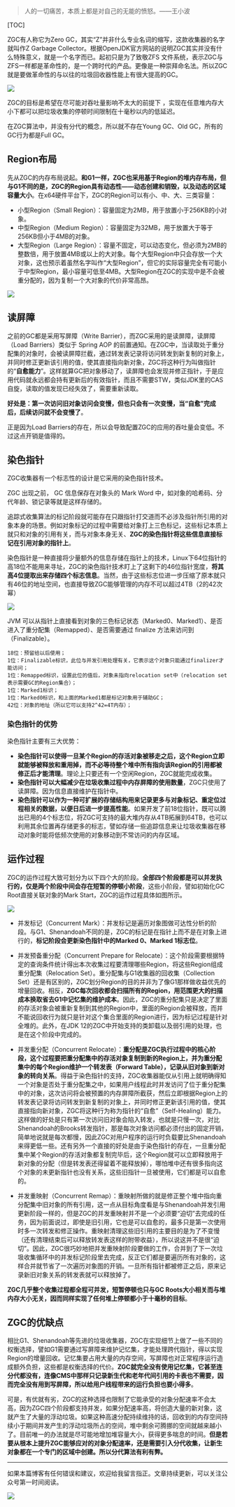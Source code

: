 > 人的一切痛苦，本质上都是对自己的无能的愤怒。——王小波

[TOC]

ZGC有人称它为Zero GC，其实“Z”并非什么专业名词的缩写，这款收集器的名字就叫作Z Garbage Collector。根据OpenJDK官方网站的说明ZGC其实并没有什么特殊意义，就是一个名字而已。起初只是为了致敬ZFS 文件系统，表示ZGC与ZFS一样都是革命性的，是一个跨时代的产品。更像是一种崇拜命名法。所以ZGC就是要做革命性的与以往的垃圾回收器性能上有很大提高的GC。

![](https://mmbiz.qpic.cn/mmbiz_jpg/jC8rtGdWScN5ZQDrWcz1BTEWTN8giciclWhwaesMQ5aLsRFe475StUDKcHYT5ExshTRicfyBJu1p5P5LZFSxT99ibA/0?wx_fmt=jpeg)

ZGC的目标是希望在尽可能对吞吐量影响不太大的前提下 ，实现在任意堆内存大小下都可以把垃圾收集的停顿时间限制在十毫秒以内的低延迟。

在ZGC算法中，并没有分代的概念，所以就不存在Young GC、Old GC，所有的GC行为都是Full GC。

## Region布局

先从ZGC的内存布局说起。**和G1一样，ZGC也采用基于Region的堆内存布局，但与G1不同的是，ZGC的Region具有动态性——动态创建和销毁，以及动态的区域容量大小**。在x64硬件平台下，ZGC的Region可以有小、中、大、三类容量：

- 小型Region（Small Region）：容量固定为2MB，用于放置小于256KB的小对象。
- 中型Region（Medium Region）：容量固定为32MB，用于放置大于等于256KB但小于4MB的对象。
- 大型Region（Large Region）：容量不固定，可以动态变化，但必须为2MB的整数倍，用于放置4MB或以上的大对象。每个大型Region中只会存放一个大对象，这也预示着虽然名字叫作“大型Region”，但它的实际容量完全有可能小于中型Region，最小容量可低至4MB。大型Region在ZGC的实现中是不会被重分配的，因为复制一个大对象的代价非常高昂。

![](https://mmbiz.qpic.cn/mmbiz_png/jC8rtGdWScN5ZQDrWcz1BTEWTN8giciclWLPiah6F9vNWdHVy3qgILXQsqibW3ogyCbgUibLIXJNrWeU0e0ZMFDJ0rA/0?wx_fmt=png)

## 读屏障

之前的GC都是采用写屏障（Write Barrier），而ZGC采用的是读屏障，读屏障（Load Barriers）类似于 Spring AOP 的前置通知。在ZGC中，当读取处于重分配集的对象时，会被读屏障拦截，通过转发表记录将访问转发到新复制的对象上，并同时修正更新该引用的值，使其直接指向新对象，ZGC将这种行为叫做指针的“**自愈能力**”。这样就算GC把对象移动了，读屏障也会发现并修正指针，于是应用代码就永远都会持有更新后的有效指针，而且不需要STW，类似JDK里的CAS自旋，读取的值发现已经失效了，需要重新读取。

**好处是：第一次访问旧对象访问会变慢，但也只会有一次变慢，当“自愈”完成后，后续访问就不会变慢了**。

正是因为Load Barriers的存在，所以会导致配置ZGC的应用的吞吐量会变低。不过这点开销是值得的。

## 染色指针

ZGC收集器有一个标志性的设计是它采用的染色指针技术。

ZGC 出现之前， GC 信息保存在对象头的 Mark Word 中，如对象的哈希码、分代年龄、锁记录等就是这样存储的。

追踪式收集算法的标记阶段就可能存在只跟指针打交道而不必涉及指针所引用的对象本身的场景。例如对象标记的过程中需要给对象打上三色标记，这些标记本质上就只和对象的引用有关，而与对象本身无关、**ZGC的染色指针将这些信息直接标记在引用对象的指针上**。

染色指针是一种直接将少量额外的信息存储在指针上的技术，Linux下64位指针的高18位不能用来寻址，ZGC的染色指针技术盯上了这剩下的46位指针宽度，**将其高4位提取出来存储四个标志信息**。当然，由于这些标志位进一步压缩了原本就只有46位的地址空间，也直接导致ZGC能够管理的内存不可以超过4TB（2的42次幂）

![](https://mmbiz.qpic.cn/mmbiz_png/jC8rtGdWScN5ZQDrWcz1BTEWTN8giciclWjK6GhuQs0EpsgOkhP6icLo9Z4BeNG1erGWCUKRmwqWmMCMt5MxGn7iaA/0?wx_fmt=png)

JVM 可以从指针上直接看到对象的三色标记状态（Marked0、Marked1）、是否进入了重分配集（Remapped）、是否需要通过 finalize 方法来访问到（Finalizable）。

```
18位：预留给以后使用；
1位：Finalizable标识，此位与并发引用处理有关，它表示这个对象只能通过finalizer才能访问；
1位：Remapped标识，设置此位的值后，对象未指向relocation set中（relocation set表示需要GC的Region集合）；
1位：Marked1标识；
1位：Marked0标识，和上面的Marked1都是标记对象用于辅助GC；
42位：对象的地址（所以它可以支持2^42=4T内存）；
```

### 染色指针的优势

染色指针主要有三大优势：

- **染色指针可以使得一旦某个Region的存活对象被移走之后，这个Region立即就能够被释放和重用掉，而不必等待整个堆中所有指向该Region的引用都被修正后才能清理**。理论上只要还有一个空闲Region，ZGC就能完成收集。
- **染色指针可以大幅减少在垃圾收集过程中内存屏障的使用数量**，ZGC只使用了读屏障。因为信息直接维护在指针中。
- **染色指针可以作为一种可扩展的存储结构用来记录更多与对象标记、重定位过程相关的数据，以便日后进一步提高性能**。如果开发了前18位指针，既可以腾出已用的4个标志位，将ZGC可支持的最大堆内存从4TB拓展到64TB，也可以利用其余位置再存储更多的标志，譬如存储一些追踪信息来让垃圾收集器在移动对象时能将低频次使用的对象移动到不常访问的内存区域。

## 运作过程

ZGC的运作过程大致可划分为以下四个大的阶段。**全部四个阶段都是可以并发执行的，仅是两个阶段中间会存在短暂的停顿小阶段**，这些小阶段，譬如初始化GC Root直接关联对象的Mark Start，ZGC的运作过程具体如图所示。

![](https://mmbiz.qpic.cn/mmbiz_png/jC8rtGdWScN5ZQDrWcz1BTEWTN8giciclWx7YJYL29E8CB9JvI9e5pkoAf9XGzpeedPZGy8Ss9eB41lg46oah7NQ/0?wx_fmt=png)

- 并发标记（Concurrent Mark）：并发标记是遍历对象图做可达性分析的阶段。与G1、Shenandoah不同的是，ZGC的标记是在指针上而不是在对象上进行的，**标记阶段会更新染色指针中的Marked 0、Marked 1标志位**。

- 并发预备重分配（Concurrent Prepare for Relocate）：这个阶段需要根据特定的查询条件统计得出本次收集过程要清理哪些Region，将这些Region组成重分配集（Relocation Set）。重分配集与G1收集器的回收集（Collection Set）还是有区别的，ZGC划分Region的目的并非为了像G1那样做收益优先的增量回收。相反，**ZGC每次回收都会扫描所有的Region，用范围更大的扫描成本换取省去G1中记忆集的维护成本**。因此，ZGC的重分配集只是决定了里面的存活对象会被重新复制到其他的Region中，里面的Region会被释放，而并不能说回收行为就只是针对这个集合里面的Region进行，因为标记过程是针对全堆的。此外，在JDK 12的ZGC中开始支持的类卸载以及弱引用的处理，也是在这个阶段中完成的。

- 并发重分配（Concurrent Relocate）：**重分配是ZGC执行过程中的核心阶段，这个过程要把重分配集中的存活对象复制到新的Region上，并为重分配集中的每个Region维护一个转发表（Forward Table），记录从旧对象到新对象的转向关系**。得益于染色指针的支持，ZGC收集器能仅从引用上就明确得知一个对象是否处于重分配集之中，如果用户线程此时并发访问了位于重分配集中的对象，这次访问将会被预置的内存屏障所截获，然后立即根据Region上的转发表记录将访问转发到新复制的对象上，并同时修正更新该引用的值，使其直接指向新对象，ZGC将这种行为称为指针的“自愈”（Self-Healing）能力。这样做的好处是只有第一次访问旧对象会陷入转发，也就是只慢一次，对比Shenandoah的Brooks转发指针，那是每次对象访问都必须付出的固定开销，简单地说就是每次都慢，因此ZGC对用户程序的运行时负载要比Shenandoah来得更低一些。还有另外一个直接的好处是由于染色指针的存在，一旦重分配集中某个Region的存活对象都复制完毕后，这个Region就可以立即释放用于新对象的分配（但是转发表还得留着不能释放掉），哪怕堆中还有很多指向这个对象的未更新指针也没有关系，这些旧指针一旦被使用，它们都是可以自愈的。

- 并发重映射（Concurrent Remap）：重映射所做的就是修正整个堆中指向重分配集中旧对象的所有引用，这一点从目标角度看是与Shenandoah并发引用更新阶段一样的，但是ZGC的并发重映射并不是一个必须要“迫切”去完成的任务，因为前面说过，即使是旧引用，它也是可以自愈的，最多只是第一次使用时多一次转发和修正操作。重映射清理这些旧引用的主要目的是为了不变慢（还有清理结束后可以释放转发表这样的附带收益），所以说这并不是很“迫切”。因此，ZGC很巧妙地把并发重映射阶段要做的工作，合并到了下一次垃圾收集循环中的并发标记阶段里去完成，反正它们都是要遍历所有对象的，这样合并就节省了一次遍历对象图的开销。一旦所有指针都被修正之后，原来记录新旧对象关系的转发表就可以释放掉了。

  

**ZGC几乎整个收集过程都全程可并发，短暂停顿也只与GC Roots大小相关而与堆内存大小无关，因而同样实现了任何堆上停顿都小于十毫秒的目标**。

## ZGC的优缺点

相比G1、Shenandoah等先进的垃圾收集器，ZGC在实现细节上做了一些不同的权衡选择，譬如G1需要通过写屏障来维护记忆集，才能处理跨代指针，得以实现Region的增量回收。记忆集要占用大量的内存空间，写屏障也对正常程序运行造成额外负担，这些都是权衡选择的代价。**ZGC就完全没有使用记忆集，它甚至连分代都没有，连像CMS中那样只记录新生代和老年代间引用的卡表也不需要，因而完全没有用到写屏障，所以给用户线程带来的运行负担也要小得多**。



可是，有优就有劣，ZGC的这种选择也限制了它能承受的对象分配速率不会太高，因为ZGC四个阶段都支持并发，如果分配速率高，将创造大量的新对象，这就产生了大量的浮动垃圾。如果这种高速分配持续维持的话，回收到的内存空间持续小于期间并发产生的浮动垃圾所占的空间，堆中剩余可腾挪的空间就越来越小了。目前唯一的办法就是尽可能地增加堆容量大小，获得更多喘息的时间。**但是若要从根本上提升ZGC能够应对的对象分配速率，还是需要引入分代收集，让新生对象都在一个专门的区域中创建。所以分代算法有利有弊。**

------

如果本篇博客有任何错误和建议，欢迎给我留言指正。文章持续更新，可以关注公众号第一时间阅读。

![](https://mmbiz.qpic.cn/mmbiz_jpg/jC8rtGdWScPibyOvOuNiasKa7qicaZgo5DIcDAickDKoU6KZUmLyibpnRc6ibzTxT9WAnkfPhFcq6iamGRo2ITZlPPczA/0?wx_fmt=jpeg)

